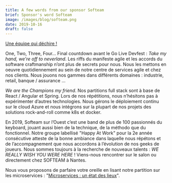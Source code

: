 ```yaml
---
title: A few words from our sponsor Softeam
brief: Sponsor's word Softeam
image: /images/blog/softeam.png
date: 2019-10-16
draft: false
---
```


[Une équipe qui déchire !](https://www.softeamgroup.fr/wp-content/uploads/2019/09/Photo-DevFest_Site-Web.jpg)

One, Two, Three, Four… Final countdown avant le Go Live Devfest : _Take my hand, we're off to neverland_.
Les riffs du manifeste agile et les accords du software craftmanship n’ont plus de secrets pour nous.
Nous les mettons en oeuvre quotidiennement au sein de notre centre de services agile et chez nos clients.
Nous jouons nos gammes dans différents  domaines : industrie, retail, banque / assurance ...

_We are the Champions my friend_. Nos partitions full stack sont à base de React / Angular et Spring.
Lors de nos répétitions, nous n’hésitons pas à expérimenter d’autres technologies. Nous gérons le déploiement
continu sur le cloud Azure et nous intégrons sur la plupart de nos projets des solutions rock-and-roll
comme k8s et docker.

En 2019, Softeam sur l’Ouest c’est une band de plus de 100 passionnés du keyboard, jouant aussi bien
de la technique, de la méthodo que du fonctionnel. Notre groupe labellisé "Happy At Work" pour la 2e année
consécutive atteste de la bonne ambiance dans laquelle nous répétons et de l’accompagnement que nous
accordons à l’évolution de nos geeks de joueurs. Nous sommes toujours à la recherche de nouveaux
talents : _WE REALLY WISH YOU WERE HERE_ ! Viens-nous rencontrer sur le salon ou directement chez SOFTEAM à Nantes.  

Nous vous proposons de parfaire votre oreille en lisant notre partition sur les microservices : 
"[Microservices : un état des lieux](https://softeamgroup.github.io/microservices-state-of-play/)".